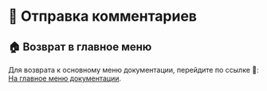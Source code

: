 # 💬 Отправка комментариев

## 🏠 Возврат в главное меню

Для возврата к основному меню документации, перейдите по ссылке 🔗: [На главное меню документации](doc.md).